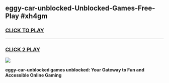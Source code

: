 
## eggy-car-unblocked-Unblocked-Games-Free-Play #xh4gm
<h3>
<a href="https://us.freeplayer.one?title=eggy-car-unblocked&ref=9M">CLICK TO PLAY</a></h3>
<hr>

<h3>
<a href="https://us.freeplayer.one?title=eggy-car-unblocked&ref=9M">CLICK 2 PLAY</a>
  
</h3>

<a href="https://us.freeplayer.one?title=eggy-car-unblocked&ref=9M"><img src="https://clearcache.store/games.png"></a>


**eggy-car-unblocked games unblocked: Your Gateway to Fun and Accessible Online Gaming**
